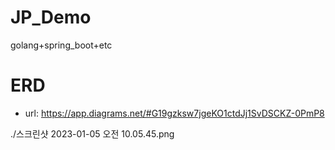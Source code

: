 # JP_Demo
golang+spring_boot+etc

# ERD
- url: https://app.diagrams.net/#G19gzksw7jgeKO1ctdJj1SvDSCKZ-0PmP8

./스크린샷 2023-01-05 오전 10.05.45.png

